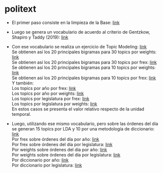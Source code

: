 # politext

- El primer paso consiste en la limpieza de la Base: [link](https://github.com/LCaravaggio/politext/blob/main/Limpiar_la_base.ipynb) </br>

- Luego se genera un vocabulario de acuerdo al criterio de Gentzkow, Shapiro y Taddy (2019): [link](https://github.com/LCaravaggio/politext/blob/main/GS%20-%20Guardar%20Vocabulario.ipynb) </br>

- Con ese vocabulario se realiza un ejercicio de Topic Modeling: [link](https://github.com/LCaravaggio/politext/blob/main/GS_v0_2_con_vocab.ipynb) </br>
Se obtienen así los 20 principales bigramas para 30 topics por weights: [link](https://github.com/LCaravaggio/politext/blob/main/output/bigramas_por_weights_30topics.csv) </br>
Se obtienen así los 20 principales bigramas para 30 topics por frex: [link](https://github.com/LCaravaggio/politext/blob/main/output/bigramas_por_frex_30topics.csv) </br>
Se obtienen así los 20 principales bigramas para 10 topics por weights: [link](https://github.com/LCaravaggio/politext/blob/main/output/bigramas_por_weights_10topics.csv) </br>
Se obtienen así los 20 principales bigramas para 10 topics por frex: [link](https://github.com/LCaravaggio/politext/blob/main/output/bigramas_por_frex_10topics.csv) </br>
Y también:  </br>
Los topics por año por frex: [link](https://github.com/LCaravaggio/politext/blob/main/output/topics_por_a%C3%B1o_por_frex.csv) </br>
Los topics por año por weights: [link](https://github.com/LCaravaggio/politext/blob/main/output/topics_por_a%C3%B1o_por_weights.csv) </br>
Los topics por legislatura por frex: [link](https://github.com/LCaravaggio/politext/blob/main/output/topics_por_legislatura_por_frex.csv) </br>
Los topics por legislatura por weights: [link](https://github.com/LCaravaggio/politext/blob/main/output/topics_por_legislatura_por_weights.csv) </br>
En estos casos se presenta el valor relativo respecto de la unidad temporal. 

- Luego, utilizando ese mismo vocabulario, pero sobre las órdenes del día se generan 15 topics por LDA y 10 por una metodología de diccionario: [link](https://github.com/LCaravaggio/politext/blob/main/GS_Orden_del_D%C3%ADa_v0_2.ipynb) </br>
Por frex sobre órdenes del día por año: [link](https://github.com/LCaravaggio/politext/blob/main/output/topics_por_a%C3%B1o_por_frex_por_ordendeldia.csv) </br>
Por frex sobre órdenes del día por legislatura: [link](https://github.com/LCaravaggio/politext/blob/main/output/topics_por_legislatura_por_frex_por_ordendeldia.csv) </br>
Por weights sobre órdenes del día por año: [link](https://github.com/LCaravaggio/politext/blob/main/output/topics_por_a%C3%B1o_por_weights_por_ordendeldia.csv) </br>
Por weights sobre órdenes del día por legislatura: [link](https://github.com/LCaravaggio/politext/blob/main/output/topics_por_legislatura_por_weights_por_ordendeldia.csv) </br>
Por diccionario por año: [link](https://github.com/LCaravaggio/politext/blob/main/output/topics_por_a%C3%B1o_por_designacionamano.csv) </br>
Por diccionario por legislatura: [link](https://github.com/LCaravaggio/politext/blob/main/output/topics_por_legislatura_por_designacionamano.csv) </br>

